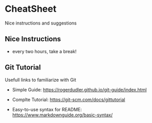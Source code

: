 # CheatSheet
Nice instructions and suggestions

## Nice Instructions

 * every two hours, take a break!  


## Git Tutorial
Usefull links to familiarize with Git

 * Simple Guide: https://rogerdudler.github.io/git-guide/index.html

 * Complte Tutorial: https://git-scm.com/docs/gittutorial

 * Easy-to-use syntax for README: https://www.markdownguide.org/basic-syntax/
